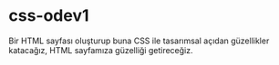 # css-odev1
Bir HTML sayfası oluşturup buna CSS ile tasarımsal açıdan güzellikler katacağız, HTML sayfamıza güzelliği getireceğiz.
